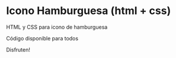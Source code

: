 # Icono Hamburguesa (html + css)

HTML y CSS para icono de hamburguesa

Código disponible para todos

Disfruten!
